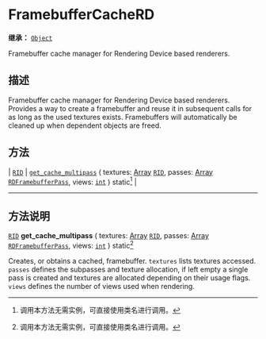 <!-- ⚠ 请勿编辑本文件 ⚠ -->
<!-- 本文档使用脚本从 WeDot 引擎源码仓库生成。 -->
<!-- 生成脚本：https://github.com/WeDot-Engine/WeDot/tree/4.3/doc/tools/make_md.py； -->
<!-- 原文件：https://github.com/WeDot-Engine/WeDot/tree/4.3/doc/classes/FramebufferCacheRD.xml。 -->

<div id="_class_framebuffercacherd"></div>

# FramebufferCacheRD

**继承：** [`Object`](class_object.md)

Framebuffer cache manager for Rendering Device based renderers.

## 描述

Framebuffer cache manager for Rendering Device based renderers. Provides a way to create a framebuffer and reuse it in subsequent calls for as long as the used textures exists. Framebuffers will automatically be cleaned up when dependent objects are freed.

## 方法

| [`RID`](class_rid.md) | [`get_cache_multipass`](#class_framebuffercacherd_method_get_cache_multipass) ( textures: [Array](class_array.md) [`RID`](class_rid.md), passes: [Array](class_array.md) [`RDFramebufferPass`](class_rdframebufferpass.md), views: [`int`](class_int.md) ) static[^static] |

<!-- rst-class:: classref-section-separator -->

---

## 方法说明

<div id="_class_framebuffercacherd_method_get_cache_multipass"></div>

[`RID`](class_rid.md) **get_cache_multipass** ( textures: [Array](class_array.md) [`RID`](class_rid.md), passes: [Array](class_array.md) [`RDFramebufferPass`](class_rdframebufferpass.md), views: [`int`](class_int.md) ) static[^static]<div id="class_framebuffercacherd_method_get_cache_multipass"></div>

Creates, or obtains a cached, framebuffer. `textures` lists textures accessed. `passes` defines the subpasses and texture allocation, if left empty a single pass is created and textures are allocated depending on their usage flags. `views` defines the number of views used when rendering.

[^virtual]: 本方法通常需要用户覆盖才能生效。
[^const]: 本方法无副作用，不会修改该实例的任何成员变量。
[^vararg]: 本方法除了能接受在此处描述的参数外，还能够继续接受任意数量的参数。
[^constructor]: 本方法用于构造某个类型。
[^static]: 调用本方法无需实例，可直接使用类名进行调用。
[^operator]: 本方法描述的是使用本类型作为左操作数的有效运算符。
[^bitfield]: 这个值是由下列位标志构成位掩码的整数。
[^void]: 无返回值。
